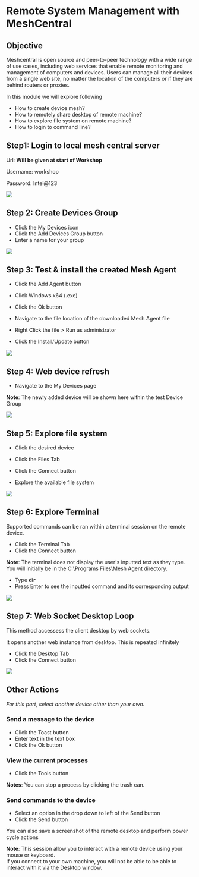 
#  Remote System Management with MeshCentral
## Objective
Meshcentral is open source and peer-to-peer technology with a wide range of use cases, including web services that enable remote monitoring and management of computers and devices. Users can manage all their devices from a single web site, no matter the location of the computers or if they are behind routers or proxies.

In this module we will explore following

-   How to create device mesh?
-   How to remotely share desktop of remote machine?
-  How to explore file system on remote machine?
-  How to login to command line?

## Step1: Login to local mesh central server

Url: **Will be given at start of Workshop**

Username: workshop

Password: Intel@123

![](images/mesh0.png)

## Step 2: Create Devices Group

*   Click the My Devices icon
*   Click the Add Devices Group button
*   Enter a name for your group

![](images/meshcentral_create_group.JPG)

## Step 3: Test & install the created Mesh Agent

*   Click the Add Agent button
*   Click Windows x64 (.exe)
*   Click the Ok button

*   Navigate to the file location of the downloaded Mesh Agent file
*   Right Click the file > Run as administrator
*   Click the Install/Update button


![](images/meshcentral_mesh_agent.JPG)


## Step 4: Web device refresh

*   Navigate to the My Devices page
	
**Note**: The newly added device will be shown here within the test Device Group

![](images/018-web-device-refresh.jpg)

## Step 5: Explore file system

*   Click the desired device
*   Click the Files Tab
*   Click the Connect button

*   Explore the available file system

![](images/meshcentral_file_browser.JPG)

## Step 6: Explore Terminal

Supported commands can be ran within a terminal session on the remote device.

*   Click the Terminal Tab
*   Click the Connect button

**Note**: The terminal does not display the user's inputted text as they type.
You will initially be in the C:\Programs Files\Mesh Agent directory.

*   Type **dir**
*   Press Enter to see the inputted command and its corresponding output

![](images/meshcentral_terminal.JPG)

## Step 7: Web Socket Desktop Loop

This method accessess the client desktop by web sockets.

It opens another web instance from desktop. This is repeated infinitely

*   Click the Desktop Tab
*   Click the Connect button

![](images/meshcentral_regression.JPG)

## Other Actions
*For this part, select another device other than your own.*

### Send a message to the device
*   Click the Toast button
*   Enter text in the text box
*   Click the Ok button

### View the current processes
*   Click the Tools button

**Notes**: You can stop a process by clicking the trash can.

### Send commands to the device
*   Select an option in the drop down to left of the Send button
*   Click the Send button

You can also save a screenshot of the remote desktop and perform power cycle actions

**Note**: This session allow you to interact with a remote device using your mouse or keyboard.<br/>
If you connect to your own machine, you will not be able to be able to interact with it via the Desktop window.

